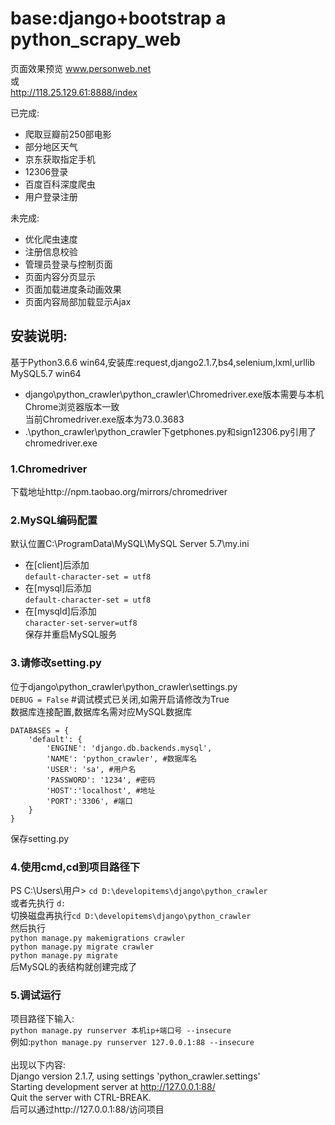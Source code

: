 base:django+bootstrap a python_scrapy_web
====
页面效果预览 www.personweb.net<br>
或<br>
http://118.25.129.61:8888/index

已完成:
* 爬取豆瓣前250部电影
* 部分地区天气
* 京东获取指定手机
* 12306登录
* 百度百科深度爬虫
* 用户登录注册

未完成:
* 优化爬虫速度
* 注册信息校验
* 管理员登录与控制页面
* 页面内容分页显示
* 页面加载进度条动画效果
* 页面内容局部加载显示Ajax

## 安装说明:

基于Python3.6.6 win64,安装库:request,django2.1.7,bs4,selenium,lxml,urllib<br>
MySQL5.7 win64<br>
* django\python_crawler\python_crawler\Chromedriver.exe版本需要与本机Chrome浏览器版本一致<br>
当前Chromedriver.exe版本为73.0.3683<br>
* .\python_crawler\python_crawler下getphones.py和sign12306.py引用了chromedriver.exe<br>

### 1.Chromedriver
下载地址http://npm.taobao.org/mirrors/chromedriver<br>

### 2.MySQL编码配置
默认位置C:\ProgramData\MySQL\MySQL Server 5.7\my.ini<br>
* 在[client]后添加<br>
```default-character-set = utf8```<br>
* 在[mysql]后添加<br>
```default-character-set = utf8```<br>
* 在[mysqld]后添加<br>
```character-set-server=utf8```<br>
保存并重启MySQL服务<br>

### 3.请修改setting.py
位于django\python_crawler\python_crawler\settings.py<br>
```DEBUG = False``` #调试模式已关闭,如需开启请修改为True<br>
数据库连接配置,数据库名需对应MySQL数据库<br>
```
DATABASES = {
    'default': {
        'ENGINE': 'django.db.backends.mysql',
        'NAME': 'python_crawler', #数据库名
        'USER': 'sa', #用户名
        'PASSWORD': '1234', #密码
        'HOST':'localhost', #地址
        'PORT':'3306', #端口
    }
}
```
保存setting.py<br>

### 4.使用cmd,cd到项目路径下
PS C:\Users\用户> ```cd D:\developitems\django\python_crawler```<br>
或者先执行 ```d:```<br>
切换磁盘再执行```cd D:\developitems\django\python_crawler```<br>
然后执行<br>
```python manage.py makemigrations crawler```<br>
```python manage.py migrate crawler```<br>
```python manage.py migrate```<br>
后MySQL的表结构就创建完成了<br>

### 5.调试运行
项目路径下输入:<br>
```python manage.py runserver 本机ip+端口号 --insecure```<br>
例如:```python manage.py runserver 127.0.0.1:88 --insecure```<br>
<br>
出现以下内容:<br>
Django version 2.1.7, using settings 'python_crawler.settings'<br>
Starting development server at http://127.0.0.1:88/<br>
Quit the server with CTRL-BREAK.<br>
后可以通过http://127.0.0.1:88/访问项目<br>